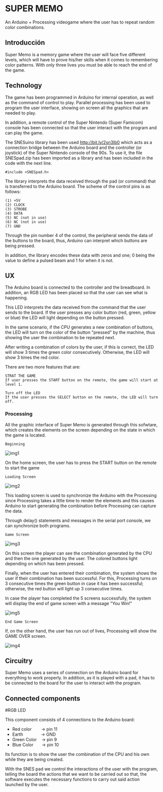 [img1]: https://github.com/genzokun/GHfiles/blob/master/super-memo/1.png?raw=true

[img2]:https://github.com/genzokun/GHfiles/blob/master/super-memo/2.png?raw=true

[img3]:
https://github.com/genzokun/GHfiles/blob/master/super-memo/3.png?raw=true

[img4]:https://github.com/genzokun/GHfiles/blob/master/super-memo/4.png?raw=true

[img5]:
https://github.com/genzokun/GHfiles/blob/master/super-memo/5.png?raw=true

# SUPER MEMO

An Arduino + Processing videogame where the user has to repeat random color combinations.

## Introducción
Super Memo is a memory game where the user will face five different levels, which will have to prove his/her skills when it comes to remembering color patterns. With only three lives you must be able to reach the end of the game.

## Technology

The game has been programmed in Arduino for internal operation, as well as the command of control to play. Parallel processing has been used to program the user interface, showing on screen all the graphics that are needed to play.

In addition, a remote control of the Super Nintendo (Super Famicom) console has been connected so that the user interact with the program and can play the game.

The SNESuino library has been used http://bit.ly/2sn3Ib0 which acts as a connection bridge between the Arduino board and the controller (or joystick) of the Super Nintendo console of the 90s. To use it, the file SNESpad.zip has been imported as a library and has been included in the code with the next line.

```
#include <SNESpad.h>
```

The library interprets the data received through the pad (or command) that is transferred to the Arduino board. The scheme of the control pins is as follows:

```
(1) +5V
(2) CLOCK
(3) STROBE
(4) DATA
(5) NC (not in use)
(6) NC (not in use)
(7) GND
```
Through the pin number 4 of the control, the peripheral sends the data of the buttons to the board, thus, Arduino can interpret which buttons are being pressed.

In addition, the library encodes these data with zeros and one; 0 being the value to define a pulsed beam and 1 for when it is not.

## UX

The Arduino board is connected to the controller and the breadboard. In addition, an RGB LED has been placed so that the user can see what is happening.

This LED interprets the data received from the command that the user sends to the board. If the user presses any color button (red, green, yellow or blue) the LED will light depending on the button pressed.

In the same scenario, if the CPU generates a new combination of buttons, the LED will turn on the color of the button "pressed" by the machine, thus showing the user the combination to be repeated next.

After writing a combination of colors by the user, if this is correct, the LED will show 3 times the green color consecutively. Otherwise, the LED will show 3 times the red color.

There are two more features that are:

```
STRAT THE GAME
If user presses the START button on the remote, the game will start at level 1.

Turn off the LED
If the user presses the SELECT button on the remote, the LED will turn off.
```

### Processing

All the graphic interface of Super Memo is generated through this sofwtare, which creates the elements on the screen depending on the state in which the game is located.

```
Beginning
```
![img1]

On the home screen, the user has to press the START button on the remote to start the game

```
Loading Screen
```

![img2]

This loading screen is used to synchronize the Arduino with the Processing since Processing takes a little time to render the elements and this causes Arduino to start generating the combination before Processing can capture the data.

Through delay() statements and messages in the serial port console, we can synchronize both programs.

```
Game Screen
```

![img3]

On this screen the player can see the combination generated by the CPU and then the one generated by the user. The colored buttons light depending on which has been pressed.

Finally, when the user has entered their combination, the system shows the user if their combination has been successful. For this, Processing turns on 3 consecutive times the green button in case it has been successful; otherwise, the red button will light up 3 consecutive times.

In case the player has completed the 5 screens successfully, the system will display the end of game screen with a message "You Win!"

![img5]

```
End Game Screen
```

If, on the other hand, the user has run out of lives, Processing will show the GAME OVER screen.

![img4]

## Circuitry

Super Memo uses a series of connection on the Arduino board for everything to work properly. In addition, as it is played with a pad, it has to be connected to the board for the user to interact with the program.

## Connected components

#RGB LED

This component consists of 4 connections to the Arduino board:

- Red color&nbsp;&nbsp;&nbsp;&nbsp;&nbsp;&nbsp;&nbsp; -> pin 11
- Earth&nbsp;&nbsp;&nbsp;&nbsp;&nbsp;&nbsp;&nbsp;&nbsp;&nbsp;&nbsp;&nbsp;&nbsp;&nbsp;&nbsp; -> GND
- Green Color&nbsp;&nbsp;&nbsp; -> pin 9
- Blue Color&nbsp;&nbsp;&nbsp;&nbsp;&nbsp;&nbsp; -> pin 10

Its function is to show the user the combination of the CPU and his own while they are being created.

With the SNES pad we control the interactions of the user with the program, telling the board the actions that we want to be carried out so that, the software executes the necessary functions to carry out said action launched by the user.
